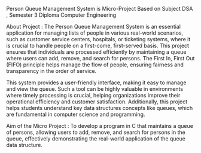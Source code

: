 Person Queue Management System is Micro-Project Based on Subject DSA , Semester 3 Diploma Computer Engineering

About Project :
The Person Queue Management System is an essential application for managing lists of people in various real-world scenarios, such as customer service centers, hospitals, or ticketing systems, where it is crucial to handle people on a first-come, first-served basis. This project ensures that individuals are processed efficiently by maintaining a queue where users can add, remove, and search for persons. The First In, First Out (FIFO) principle helps manage the flow of people, ensuring fairness and transparency in the order of service.

This system provides a user-friendly interface, making it easy to manage and view the queue. Such a tool can be highly valuable in environments where timely processing is crucial, helping organizations improve their operational efficiency and customer satisfaction. Additionally, this project helps students understand key data structures concepts like queues, which are fundamental in computer science and programming.

Aim of the Micro Project :
To develop a program in C that maintains a queue of persons, allowing users to add, remove, and search for persons in the queue, 
effectively demonstrating the real-world application of the queue data structure.

